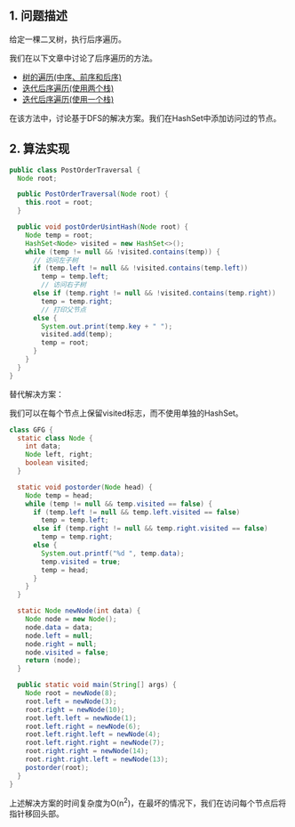 ## 1. 问题描述

给定一棵二叉树，执行后序遍历。

我们在以下文章中讨论了后序遍历的方法。

- [树的遍历(中序、前序和后序)](TreeTraversals.md)
- [迭代后序遍历(使用两个栈)](Iterative_PostOrderTwoStack.md)
- [迭代后序遍历(使用一个栈)](Iterative_PostOrderOneStack.md)

在该方法中，讨论基于DFS的解决方案。我们在HashSet中添加访问过的节点。

## 2. 算法实现

```java
public class PostOrderTraversal {
  Node root;

  public PostOrderTraversal(Node root) {
    this.root = root;
  }

  public void postOrderUsintHash(Node root) {
    Node temp = root;
    HashSet<Node> visited = new HashSet<>();
    while (temp != null && !visited.contains(temp)) {
      // 访问左子树
      if (temp.left != null && !visited.contains(temp.left))
        temp = temp.left;
        // 访问右子树
      else if (temp.right != null && !visited.contains(temp.right))
        temp = temp.right;
        // 打印父节点
      else {
        System.out.print(temp.key + " ");
        visited.add(temp);
        temp = root;
      }
    }
  }
}
```

替代解决方案：

我们可以在每个节点上保留visited标志，而不使用单独的HashSet。

```java
class GFG {
  static class Node {
    int data;
    Node left, right;
    boolean visited;
  }

  static void postorder(Node head) {
    Node temp = head;
    while (temp != null && temp.visited == false) {
      if (temp.left != null && temp.left.visited == false)
        temp = temp.left;
      else if (temp.right != null && temp.right.visited == false)
        temp = temp.right;
      else {
        System.out.printf("%d ", temp.data);
        temp.visited = true;
        temp = head;
      }
    }
  }

  static Node newNode(int data) {
    Node node = new Node();
    node.data = data;
    node.left = null;
    node.right = null;
    node.visited = false;
    return (node);
  }

  public static void main(String[] args) {
    Node root = newNode(8);
    root.left = newNode(3);
    root.right = newNode(10);
    root.left.left = newNode(1);
    root.left.right = newNode(6);
    root.left.right.left = newNode(4);
    root.left.right.right = newNode(7);
    root.right.right = newNode(14);
    root.right.right.left = newNode(13);
    postorder(root);
  }
}
```

上述解决方案的时间复杂度为O(n<sup>2</sup>)，在最坏的情况下，我们在访问每个节点后将指针移回头部。